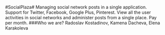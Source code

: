 #SocialPlaza#
Managing social network posts in a single application. Support for Twitter, Facebook, Google Plus, Pinterest. View all the user activities in social networks and administer posts from a single place. Pay per month.
###Who we are?
Radoslav Kostadinov, Kamena Dacheva, Elena Karakoleva

